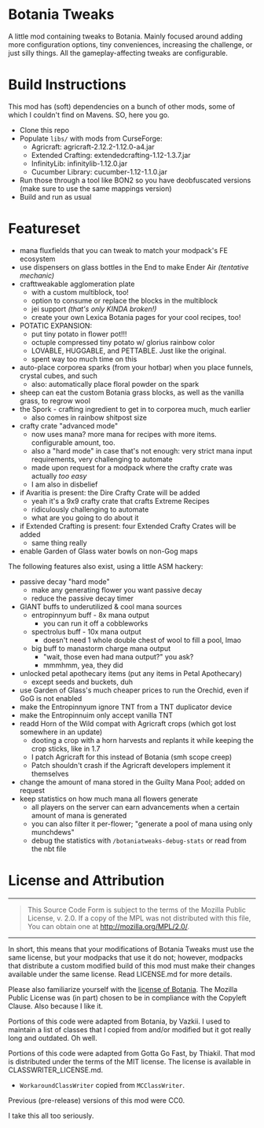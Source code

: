 Botania Tweaks
==============

A little mod containing tweaks to Botania. Mainly focused around adding more configuration options, tiny conveniences, increasing the challenge, or just silly things. All the gameplay-affecting tweaks are configurable.

Build Instructions
==================

This mod has (soft) dependencies on a bunch of other mods, some of which I couldn't find on Mavens. SO, here you go.

* Clone this repo
* Populate `libs/` with mods from CurseForge:
  * Agricraft: agricraft-2.12.2-1.12.0-a4.jar
  * Extended Crafting: extendedcrafting-1.12-1.3.7.jar
  * InfinityLib: infinitylib-1.12.0.jar
  * Cucumber Library: cucumber-1.12-1.1.0.jar
* Run those through a tool like BON2 so you have deobfuscated versions (make sure to use the same mappings version)
* Build and run as usual

Featureset
==========

* mana fluxfields that you can tweak to match your modpack's FE ecosystem
* use dispensers on glass bottles in the End to make Ender Air *(tentative mechanic)*
* crafttweakable agglomeration plate
  * with a custom multiblock, too!
  * option to consume or replace the blocks in the multiblock
  * jei support *(that's only KINDA broken!)*
  * create your own Lexica Botania pages for your cool recipes, too!
* POTATIC EXPANSION: 
  * put tiny potato in flower pot!!!
  * octuple compressed tiny potato w/ glorius rainbow color
  * LOVABLE, HUGGABLE, and PETTABLE. Just like the original.
  * spent way too much time on this
* auto-place corporea sparks (from your hotbar) when you place funnels, crystal cubes, and such
  * also: automatically place floral powder on the spark
* sheep can eat the custom Botania grass blocks, as well as the vanilla grass, to regrow wool
* the Spork - crafting ingredient to get in to corporea much, much earlier
  * also comes in rainbow shitpost size
* crafty crate "advanced mode"
  * now uses mana? more mana for recipes with more items. configurable amount, too.
  * also a "hard mode" in case that's not enough: very strict mana input requirements, very challenging to automate
  * made upon request for a modpack where the crafty crate was actually *too easy*
  * I am also in disbelief
* if Avaritia is present: the Dire Crafty Crate will be added
  * yeah it's a 9x9 crafty crate that crafts Extreme Recipes
  * ridiculously challenging to automate
  * what are you going to do about it
* if Extended Crafting is present: four Extended Crafty Crates will be added
  * same thing really
* enable Garden of Glass water bowls on non-Gog maps

The following features also exist, using a little ASM hackery: 

* passive decay "hard mode"
  * make any generating flower you want passive decay
  * reduce the passive decay timer
* GIANT buffs to underutilized & cool mana sources
  * entropinnyum buff - 8x mana output
    * you can run it off a cobbleworks
  * spectrolus buff - 10x mana output
    * doesn't need 1 whole double chest of wool to fill a pool, lmao
  * big buff to manastorm charge mana output 
    * "wait, those even had mana output?" you ask?
    * mmmhmm, yea, they did
* unlocked petal apothecary items (put any items in Petal Apothecary)
  * except seeds and buckets, duh
* use Garden of Glass's much cheaper prices to run the Orechid, even if GoG is not enabled
* make the Entropinnyum ignore TNT from a TNT duplicator device
* make the Entropinnuim only accept vanilla TNT
* readd Horn of the Wild compat with Agricraft crops (which got lost somewhere in an update)
  * dooting a crop with a horn harvests and replants it while keeping the crop sticks, like in 1.7
  * I patch Agricraft for this instead of Botania (smh scope creep)
  * Patch shouldn't crash if the Agricraft developers implement it themselves
* change the amount of mana stored in the Guilty Mana Pool; added on request
* keep statistics on how much mana all flowers generate
  * all players on the server can earn advancements when a certain amount of mana is generated
  * you can also filter it per-flower; "generate a pool of mana using only munchdews"
  * debug the statistics with `/botaniatweaks-debug-stats` or read from the nbt file

License and Attribution
=======================

---

> This Source Code Form is subject to the terms of the Mozilla Public License, v. 2.0. If a copy of the MPL was not distributed with this file, You can obtain one at http://mozilla.org/MPL/2.0/.

---

In short, this means that your modifications of Botania Tweaks must use the same license, but your modpacks that use it do not; however, modpacks that distribute a custom modified build of this mod must make their changes available under the same license. Read LICENSE.md for more details.

Please also familiarize yourself with the [license of Botania](https://botaniamod.net/license.php). The Mozilla Public License was (in part) chosen to be in compliance with the Copyleft Clause. Also because I like it.

Portions of this code were adapted from Botania, by Vazkii. I used to maintain a list of classes that I copied from and/or modified but it got really long and outdated. Oh well.

Portions of this code were adapted from Gotta Go Fast, by Thiakil. That mod is distributed under the terms of the MIT license. The license is available in CLASSWRITER_LICENSE.md.

* `WorkaroundClassWriter` copied from `MCClassWriter`.

Previous (pre-release) versions of this mod were CC0.

I take this all too seriously.